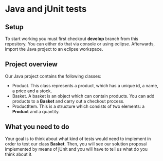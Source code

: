 # Java and jUnit tests

## Setup
To start working you must first checkout **develop** branch from this repository. You can either do that via console or using eclipse. Afterwards, import the Java project to an eclipse workspace.

## Project overview
Our Java project contains the following classes:
- Product. This class represents a product, which has a unique id, a name, a price and a stock.
- Basket. A basket is an object which can contain products. You can add products to a **Basket** and carry out a checkout process.
- ProductItem. This is a structure which consists of two elements: a **Product** and a quantity.

## What you need to do
Your goal is to think about what kind of tests would need to implement in order to test our class **Basket**. Then, you will see our solution proposal implemented by means of jUnit and you will have to tell us what do you think about it.
